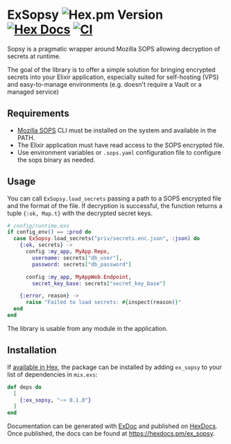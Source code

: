 # ExSopsy ![Hex.pm Version](https://img.shields.io/hexpm/v/ex_sopsy) [![Hex Docs](https://img.shields.io/badge/docs-hexpm-blue.svg)](https://hexdocs.pm/ex_sopsy/) [![CI](https://github.com/kkostov/ex_sopsy/actions/workflows/ci.yml/badge.svg)](https://github.com/kkostov/ex_sopsy/actions/workflows/ci.yml)

Sopsy is a pragmatic wrapper around Mozilla SOPS allowing decryption of secrets at runtime.

The goal of the library is to offer a simple solution for bringing encrypted secrets into your Elixir application, especially suited for self-hosting (VPS) and easy-to-manage environments (e.g. doesn't require a Vault or a managed service)


## Requirements

* [Mozilla SOPS](https://github.com/getsops/sops) CLI must be installed on the system and available in the PATH.
* The Elixir application must have read access to the SOPS encrypted file.
* Use environment variables or `.sops.yaml` configuration file to configure the sops binary as needed.

## Usage

You can call `ExSopsy.load_secrets` passing a path to a SOPS encrypted file and the format of the file.
If decryption is successful, the function returns a tuple `{:ok, Map.t}` with the decrypted secret keys.

```elixir
# config/runtime.exs
if config_env() == :prod do
  case ExSopsy.load_secrets("priv/secrets.enc.json", :json) do
    {:ok, secrets} ->
      config :my_app, MyApp.Repo,
        username: secrets["db_user"],
        password: secrets["db_password"]

      config :my_app, MyAppWeb.Endpoint,
        secret_key_base: secrets["secret_key_base"]

    {:error, reason} ->
      raise "Failed to load secrets: #{inspect(reason)}"
  end
end
```

The library is usable from any module in the application.

## Installation

If [available in Hex](https://hex.pm/docs/publish), the package can be installed
by adding `ex_sopsy` to your list of dependencies in `mix.exs`:

```elixir
def deps do
  [
    {:ex_sopsy, "~> 0.1.0"}
  ]
end
```

Documentation can be generated with [ExDoc](https://github.com/elixir-lang/ex_doc)
and published on [HexDocs](https://hexdocs.pm). Once published, the docs can
be found at <https://hexdocs.pm/ex_sopsy>.
